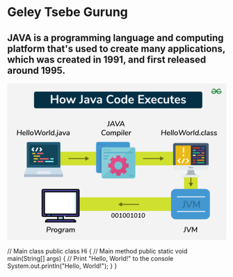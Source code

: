 # Geley Tsebe Gurung
## JAVA is a programming language and computing platform that's used to create many applications, which was created in 1991, and first released around 1995.
![JAVA](https://github.com/Zzingeley/new-era/blob/main/images/How-java-code-executes.png)

// Main class
public class Hi {
    // Main method
    public static void main(String[] args) {
        // Print "Hello, World!" to the console
        System.out.println("Hello, World!");
    }
}

